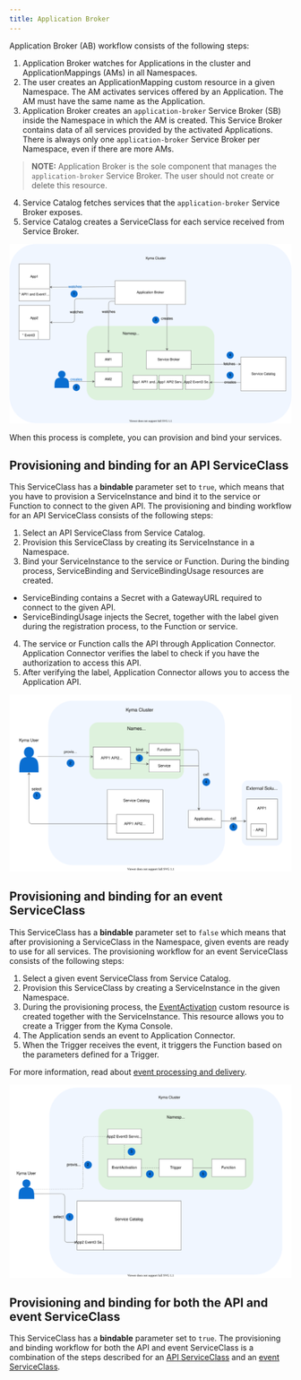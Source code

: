 ```yaml
---
title: Application Broker
---
```


Application Broker (AB) workflow consists of the following steps:

1. Application Broker watches for Applications in the cluster and ApplicationMappings (AMs) in all Namespaces.
2. The user creates an ApplicationMapping custom resource in a given Namespace. The AM activates services offered by an Application. The AM must have the same name as the Application.
3. Application Broker creates an `application-broker` Service Broker (SB) inside the Namespace in which the AM is created. This Service Broker contains data of all services provided by the activated Applications. There is always only one `application-broker` Service Broker per Namespace, even if there are more AMs.

>**NOTE:** Application Broker is the sole component that manages the `application-broker` Service Broker. The user should not create or delete this resource.

4. Service Catalog fetches services that the `application-broker` Service Broker exposes.
5. Service Catalog creates a ServiceClass for each service received from Service Broker.

![AB architecture](assets/ac-AB-architecture.svg)

When this process is complete, you can provision and bind your services.

## Provisioning and binding for an API ServiceClass

This ServiceClass has a **bindable** parameter set to `true`, which means that you have to provision a ServiceInstance and bind it to the service or Function to connect to the given API. The provisioning and binding workflow for an API ServiceClass consists of the following steps:

1. Select an API ServiceClass from Service Catalog.
2. Provision this ServiceClass by creating its ServiceInstance in a Namespace.
3. Bind your ServiceInstance to the service or Function. During the binding process, ServiceBinding and ServiceBindingUsage resources are created.
* ServiceBinding contains a Secret with a GatewayURL required to connect to the given API.
* ServiceBindingUsage injects the Secret, together with the label given during the registration process, to the Function or service.
4. The service or Function calls the API through Application Connector. Application Connector verifies the label to check if you have the authorization to access this API.
5. After verifying the label, Application Connector allows you to access the Application API.

![API Service Class](assets/ac-AB-API-service-class.svg)

## Provisioning and binding for an event ServiceClass

This ServiceClass has a **bindable** parameter set to `false` which means that after provisioning a ServiceClass in the Namespace, given events are ready to use for all services. The provisioning workflow for an event ServiceClass consists of the following steps:

1. Select a given event ServiceClass from Service Catalog.
2. Provision this ServiceClass by creating a ServiceInstance in the given Namespace.
3. During the provisioning process, the [EventActivation](../06-custom-resources/ac-03-eventactivation.md) custom resource is created together with the ServiceInstance. This resource allows you to create a Trigger from the Kyma Console.
4. The Application sends an event to Application Connector.
5. When the Trigger receives the event, it triggers the Function based on the parameters defined for a Trigger.

For more information, read about [event processing and delivery](evnt-02-event-processing.md).

![Event Service Class](assets/ac-AB-event-service-class.svg)

## Provisioning and binding for both the API and event ServiceClass

This ServiceClass has a **bindable** parameter set to `true`.
The provisioning and binding workflow for both the API and event ServiceClass is a combination of the steps described for an [API ServiceClass](#provisioning-and-binding-for-an-api-serviceclass) and an [event ServiceClass](#provisioning-and-binding-for-an-event-serviceclass).